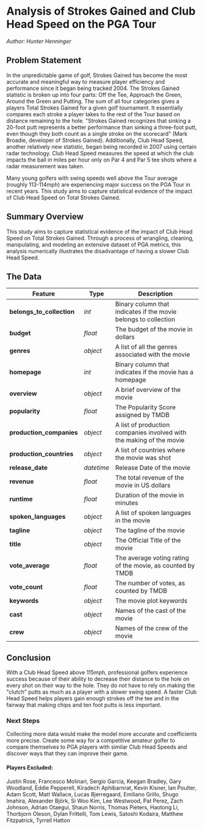 # Analysis of Strokes Gained and Club Head Speed on the PGA Tour
_Author: Hunter Henninger_

## Problem Statement

In the unpredictable game of golf, Strokes Gained has become the most accurate and meaningful way to measure player efficiency and performance since it began being tracked 2004. The Strokes Gained statistic is broken up into four parts: Off the Tee, Approach the Green, Around the Green and Putting. The sum of all four categories gives a players Total Strokes Gained for a given golf tournament. It essentially compares each stroke a player takes to the rest of the Tour based on distance remaining to the hole. &quot;Strokes Gained recognizes that sinking a 20-foot putt represents a better performance than sinking a three-foot putt, even though they both count as a single stroke on the scorecard&quot; (Mark Broadie, developer of Strokes Gained). Additionally, Club Head Speed, another relatively new statistic, began being recorded in 2007 using certain radar technology. Club Head Speed measures the speed at which the club impacts the ball in miles per hour only on Par 4 and Par 5 tee shots where a radar measurement was taken.

Many young golfers with swing speeds well above the Tour average (roughly 113-114mph) are experiencing major success on the PGA Tour in recent years. This study aims to capture statistical evidence of the impact of Club Head Speed on Total Strokes Gained.

## Summary Overview

This study aims to capture statistical evidence of the impact of Club Head Speed on Total Strokes Gained. Through a process of wrangling, cleaning, manipulating, and modeling an extensive dataset of PGA metrics, this analysis numerically illustrates the disadvantage of having a slower Club Head Speed.

## The Data
|Feature|Type|Description|
|---|---|---|
|**belongs_to_collection**|*int*|Binary column that indicates if the movie belongs to collection|
|**budget**|*float*|The budget of the movie in dollars|
|**genres**|*object*|A list of all the genres associated with the movie|
|**homepage**|*int*|Binary column that indicates if the movie has a homepage|
|**overview**|*object*|A brief overview of the movie|
|**popularity**|*float*|The Popularity Score assigned by TMDB|
|**production_companies**|*object*|A list of production companies involved with the making of the movie|
|**production_countries**|*object*|A list of countries where the movie was shot|
|**release_date**|*datetime*|Release Date of the movie|
|**revenue**|*float*|The total revenue of the movie in US dollars|
|**runtime**|*float*|Duration of the movie in minutes|
|**spoken_languages**|*object*|A list of spoken languages in the movie|
|**tagline**|*object*|The tagline of the movie|
|**title**|*object*|The Official Title of the movie|
|**vote_average**|*float*|The average voting rating of the movie, as counted by TMDB|
|**vote_count**|*float*|The number of votes, as counted by TMDB|
|**keywords**|*object*|The movie plot keywords|
|**cast**|*object*|Names of the cast of the movie|
|**crew**|*object*|Names of the crew of the movie|

## Conclusion

With a Club Head Speed above 115mph, professional golfers experience success because of their ability to decrease their distance to the hole on every shot on their way to the hole. They do not have to rely on making the "clutch" putts as much as a player with a slower swing speed. A faster Club Head Speed helps players gain enough strokes off the tee and in the fairway that making chips and ten foot putts is less important.

### Next Steps

Collecting more data would make the model more accurate and coefficients more precise. Create some way for a competitive amateur golfer to compare themselves to PGA players with similar Club Head Speeds and discover ways that they can improve their game.

#### Players Excluded: 

Justin Rose, Francesco Molinari, Sergio Garcia, Keegan Bradley, Gary Woodland, Eddie Pepperell, Kiradech Aphibarnrat, Kevin Kisner, Ian Poulter, Adam Scott, Matt Wallace, Lucas Bjerregaard, Emiliano Grillo, Shugo Imahira, Alexander Björk, Si Woo Kim, Lee Westwood, Pat Perez, Zach Johnson, Adrian Otaegui, Shaun Norris, Thomas Pieters, Haotong Li, Thorbjorn Oleson, Dylan Frittelli, Tom Lewis, Satoshi Kodaira, Matthew Fitzpatrick, Tyrrell Hatton
